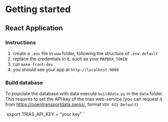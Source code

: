 # Getting started

## React Application

### Instructions

1) create a `.env` file in `www` folder, following the structure of `.env.default`
2) replace the credentials in it, such as your `MAPBOX_TOKEN`
3) run `make front-dev`
4) you should see your app at `http://localhost:9000`


### Build database

To populate the database with data execute `builddata.py` in the `data` folder. This requires to set
the API key of the trias web-service (you can request it from https://opentransportdata.swiss/, format `VDV 431 Default`)

`export TRIAS_API_KEY = "your key"``
